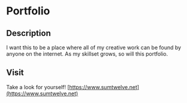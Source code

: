 # Portfolio

## Description
I want this to be a place where all of my creative work can be found by anyone on the internet. As my skillset grows, so will this portfolio.

## Visit
Take a look for yourself! [https://www.sumtwelve.net](https://www.sumtwelve.net)
